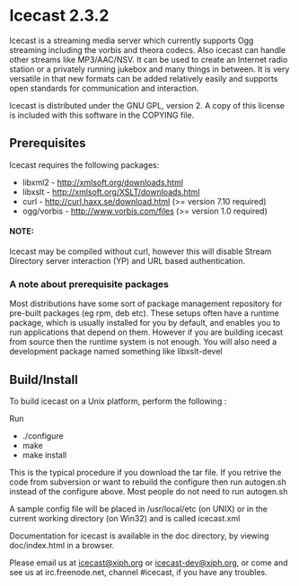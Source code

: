 # Icecast 2.3.2

Icecast is a streaming media server which currently supports Ogg
streaming including the vorbis and theora codecs. Also icecast can
handle other streams like MP3/AAC/NSV.
It can be used to create an Internet radio station or a privately
running jukebox and many things in between. It is very versatile in
that new formats can be added relatively easily and supports open
standards for communication and interaction.

Icecast is distributed under the GNU GPL, version 2. A copy of this
license is included with this software in the COPYING file.

## Prerequisites

Icecast requires the following packages:

* libxml2 - http://xmlsoft.org/downloads.html
* libxslt - http://xmlsoft.org/XSLT/downloads.html
* curl - http://curl.haxx.se/download.html (>= version 7.10 required)
* ogg/vorbis - http://www.vorbis.com/files (>= version 1.0 required)

#### NOTE:

Icecast may be compiled without curl, however this will disable Stream Directory server interaction (YP) and URL based authentication.

### A note about prerequisite packages

Most distributions have some sort of package management repository for
pre-built packages (eg rpm, deb etc).  These setups often have a runtime
package, which is usually installed for you by default, and enables you
to run applications that depend on them.  However if you are building
icecast from source then the runtime system is not enough. You will also
need a development package named something like libxslt-devel

## Build/Install

To build icecast on a Unix platform, perform the following :

Run
* ./configure
* make
* make install

This is the typical procedure if you download the tar file.  If you retrive
the code from subversion or want to rebuild the configure then run autogen.sh
instead of the configure above. Most people do not need to run autogen.sh

A sample config file will be placed in /usr/local/etc (on UNIX) or in 
the current working directory (on Win32) and is called icecast.xml

Documentation for icecast is available in the doc directory, by 
viewing doc/index.html in a browser.

Please email us at icecast@xiph.org or icecast-dev@xiph.org, or come and see
us at irc.freenode.net, channel #icecast, if you have any troubles.